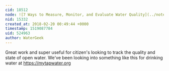 ```yaml
---
cid: 18512
node: ![7 Ways to Measure, Monitor, and Evaluate Water Quality](../notes/anngneal/12-08-2017/7-ways-to-measure-monitor-and-evaluate-water-quality)
nid: 15332
created_at: 2018-02-20 00:49:44 +0000
timestamp: 1519087784
uid: 524963
author: WaterGeek
---
```


Great work and super useful for citizen's looking to track the quality and state of open water. We've been looking into something like this for drinking water at https://mytapwater.org